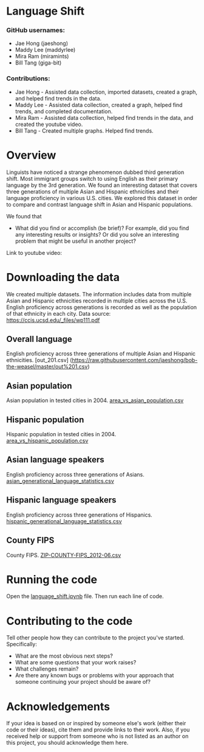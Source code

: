 # Language Shift

### GitHub usernames:
- Jae Hong (jaeshong)
- Maddy Lee (maddyrlee)
- Mira Ram (miramints)
- Bill Tang (giga-bit)

### Contributions:
- Jae Hong - Assisted data collection, imported datasets, created a graph, and helped find trends in the data.
- Maddy Lee - Assisted data collection, created a graph, helped find trends, and completed documentation.
- Mira Ram - Assisted data collection, helped find trends in the data, and created the youtube video.
- Bill Tang - Created multiple graphs. Helped find trends.

# Overview

Linguists have noticed a strange phenomenon dubbed third generation shift. Most immigrant groups switch to using English as their primary language by the 3rd generation. We found an interesting dataset that covers three generations of multiple Asian and Hispanic ethnicities and their language proficiency in various U.S. cities. We explored this dataset in order to compare and contrast language shift in Asian and Hispanic populations.

We found that 
- What did you find or accomplish (be brief)?  For example, did you find any interesting results or insights?  Or did you solve an interesting problem that might be useful in another project?

Link to youtube video:

# Downloading the data

We created multiple datasets. The information includes data from multiple Asian and Hispanic ethnicities recorded in multiple cities across the U.S. English proficiency across generations is recorded as well as the population of that ethnicity in each city. 
Data source: https://ccis.ucsd.edu/_files/wp111.pdf

## Overall language
English proficiency across three generations of multiple Asian and Hispanic ethnicities. [out_201.csv] (https://raw.githubusercontent.com/jaeshong/bob-the-weasel/master/out%201.csv)

## Asian population
Asian population in tested cities in 2004. [area_vs_asian_population.csv](https://raw.githubusercontent.com/jaeshong/bob-the-weasel/master/area_vs_asian_population.csv)

## Hispanic population
Hispanic population in tested cities in 2004. [area_vs_hispanic_population.csv](https://raw.githubusercontent.com/jaeshong/bob-the-weasel/master/area_vs_hispanic_population.csv)

## Asian language speakers
English proficiency across three generations of Asians. [asian_generational_language_statistics.csv](https://raw.githubusercontent.com/jaeshong/bob-the-weasel/master/asian_generational_language_statistics.csv)

## Hispanic language speakers
English proficiency across three generations of Hispanics. [hispanic_generational_language_statistics.csv]( https://raw.githubusercontent.com/jaeshong/bob-the-weasel/master/hispanic_generational_language_statistics.csv)

## County FIPS
County FIPS. [ZIP-COUNTY-FIPS_2012-06.csv](https://raw.githubusercontent.com/jaeshong/bob-the-weasel/master/ZIP-COUNTY-FIPS_2012-06.csv)

# Running the code

Open the [language_shift.ipynb]() file. Then run each line of code. 

# Contributing to the code

Tell other people how they can contribute to the project you've started.  Specifically:
- What are the most obvious next steps?
- What are some questions that your work raises?
- What challenges remain?
- Are there any known bugs or problems with your approach that someone continuing your project should be aware of?

# Acknowledgements

If your idea is based on or inspired by someone else's work (either their code or their ideas), cite them and provide links to their work.  Also, if you received help or support from someone who is not listed as an author on this project, you should acknowledge them here.
